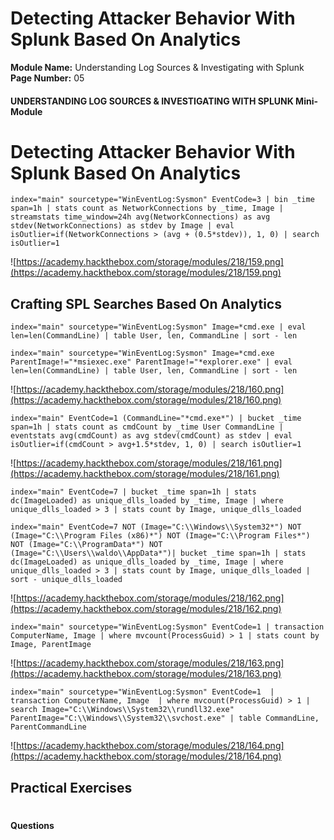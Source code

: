<!--
 // Platform: Academy
// URL: https://academy.hackthebox.com/module/218/section/2390
// Platform Version: V1
// Module ID: 218
// Module Name: Understanding Log Sources & Investigating with Splunk
// Module Difficulty: Medium
// Section ID: 2390
// Section Title: Detecting Attacker Behavior With Splunk Based On Analytics
// Page Title: Understanding Log Sources & Investigating with Splunk
// Page Number: 05
-->

# Detecting Attacker Behavior With Splunk Based On Analytics

**Module Name:** Understanding Log Sources & Investigating with Splunk **Page Number:** 05

#### UNDERSTANDING LOG SOURCES & INVESTIGATING WITH SPLUNK Mini-Module

# Detecting Attacker Behavior With Splunk Based On Analytics

``` shell-session
index="main" sourcetype="WinEventLog:Sysmon" EventCode=3 | bin _time span=1h | stats count as NetworkConnections by _time, Image | streamstats time_window=24h avg(NetworkConnections) as avg stdev(NetworkConnections) as stdev by Image | eval isOutlier=if(NetworkConnections > (avg + (0.5*stdev)), 1, 0) | search isOutlier=1
```

![https://academy.hackthebox.com/storage/modules/218/159.png](https://academy.hackthebox.com/storage/modules/218/159.png)

## Crafting SPL Searches Based On Analytics

``` shell-session
index="main" sourcetype="WinEventLog:Sysmon" Image=*cmd.exe | eval len=len(CommandLine) | table User, len, CommandLine | sort - len
```

``` shell-session
index="main" sourcetype="WinEventLog:Sysmon" Image=*cmd.exe ParentImage!="*msiexec.exe" ParentImage!="*explorer.exe" | eval len=len(CommandLine) | table User, len, CommandLine | sort - len
```

![https://academy.hackthebox.com/storage/modules/218/160.png](https://academy.hackthebox.com/storage/modules/218/160.png)

``` shell-session
index="main" EventCode=1 (CommandLine="*cmd.exe*") | bucket _time span=1h | stats count as cmdCount by _time User CommandLine | eventstats avg(cmdCount) as avg stdev(cmdCount) as stdev | eval isOutlier=if(cmdCount > avg+1.5*stdev, 1, 0) | search isOutlier=1
```

![https://academy.hackthebox.com/storage/modules/218/161.png](https://academy.hackthebox.com/storage/modules/218/161.png)

``` shell-session
index="main" EventCode=7 | bucket _time span=1h | stats dc(ImageLoaded) as unique_dlls_loaded by _time, Image | where unique_dlls_loaded > 3 | stats count by Image, unique_dlls_loaded
```

``` shell-session
index="main" EventCode=7 NOT (Image="C:\\Windows\\System32*") NOT (Image="C:\\Program Files (x86)*") NOT (Image="C:\\Program Files*") NOT (Image="C:\\ProgramData*") NOT (Image="C:\\Users\\waldo\\AppData*")| bucket _time span=1h | stats dc(ImageLoaded) as unique_dlls_loaded by _time, Image | where unique_dlls_loaded > 3 | stats count by Image, unique_dlls_loaded | sort - unique_dlls_loaded
```

![https://academy.hackthebox.com/storage/modules/218/162.png](https://academy.hackthebox.com/storage/modules/218/162.png)

``` shell-session
index="main" sourcetype="WinEventLog:Sysmon" EventCode=1 | transaction ComputerName, Image | where mvcount(ProcessGuid) > 1 | stats count by Image, ParentImage
```

![https://academy.hackthebox.com/storage/modules/218/163.png](https://academy.hackthebox.com/storage/modules/218/163.png)

``` shell-session
index="main" sourcetype="WinEventLog:Sysmon" EventCode=1  | transaction ComputerName, Image  | where mvcount(ProcessGuid) > 1 | search Image="C:\\Windows\\System32\\rundll32.exe" ParentImage="C:\\Windows\\System32\\svchost.exe" | table CommandLine, ParentCommandLine
```

![https://academy.hackthebox.com/storage/modules/218/164.png](https://academy.hackthebox.com/storage/modules/218/164.png)

## Practical Exercises

# 

# 

#### Questions

####